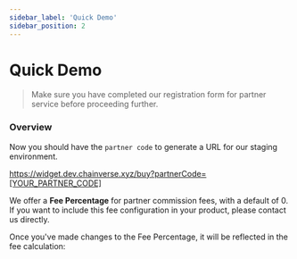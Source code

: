 ```yaml
---
sidebar_label: 'Quick Demo'
sidebar_position: 2
---
```


# Quick Demo

> Make sure you have completed our registration form for partner service before proceeding further.

### Overview

Now you should have the `partner code` to generate a URL for our staging environment.

https://widget.dev.chainverse.xyz/buy?partnerCode=[YOUR_PARTNER_CODE]

We offer a **Fee Percentage** for partner commission fees, with a default of 0. If you want to include this fee configuration in your product, please contact us directly.

Once you've made changes to the Fee Percentage, it will be reflected in the fee calculation:

<!-- ![Docusaurus logo](/img/buy_estimate.png) -->




